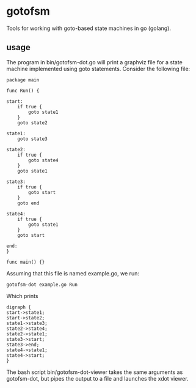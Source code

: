 gotofsm
=======

Tools for working with goto-based state machines in go (golang).

usage
-----

The program in bin/gotofsm-dot.go will print a graphviz file for a
state machine implemented using goto statements. Consider the
following file:

```
package main

func Run() {

start: 
	if true {
		goto state1
	}
	goto state2

state1: 
	goto state3

state2: 
	if true {
		goto state4
	}
	goto state1

state3: 
	if true {
		goto start
	}
	goto end

state4: 
	if true {
		goto state1
	}
	goto start

end:
}

func main() {}

```

Assuming that this file is named example.go, we run:

```
gotofsm-dot example.go Run
```

Which prints

```
digraph {
start->state1;
start->state2;
state1->state3;
state2->state4;
state2->state1;
state3->start;
state3->end;
state4->state1;
state4->start;
}
```

The bash script bin/gotofsm-dot-viewer takes the same arguments as
gotofsm-dot, but pipes the output to a file and launches the xdot
viewer.